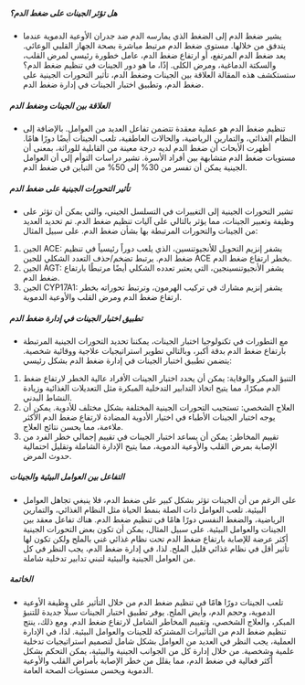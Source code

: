 ##### هل تؤثر الجينات على ضغط الدم؟
* يشير ضغط الدم إلى الضغط الذي يمارسه الدم ضد جدران الأوعية الدموية عندما يتدفق من خلالها. مستوى ضغط الدم مرتبط مباشرة بصحة الجهاز القلبي الوعائي. يعد ضغط الدم المرتفع، أو ارتفاع ضغط الدم، عامل خطورة رئيسي لمرض القلب، والسكتة الدماغية، ومرض الكلى. إذًا، ما هو دور الجينات في تنظيم ضغط الدم؟ ستستكشف هذه المقالة العلاقة بين الجينات وضغط الدم، تأثير التحورات الجينية على ضغط الدم، وتطبيق اختبار الجينات في إدارة ضغط الدم.

##### العلاقة بين الجينات وضغط الدم
* تنظيم ضغط الدم هو عملية معقدة تتضمن تفاعل العديد من العوامل. بالإضافة إلى النظام الغذائي، والتمارين الرياضية، والحالات العاطفية، تلعب الجينات أيضًا دورًا هامًا. أظهرت الأبحاث أن ضغط الدم لديه درجة معينة من القابلية للوراثة، بمعنى أن مستويات ضغط الدم متشابهة بين أفراد الأسرة. تشير دراسات التوأم إلى أن العوامل الجينية يمكن أن تفسر من 30% إلى 50% من التباين في ضغط الدم.

##### تأثير التحورات الجينية على ضغط الدم
* تشير التحورات الجينية إلى التغييرات في التسلسل الجيني، والتي يمكن أن تؤثر على وظيفة وتعبير الجينات، مما يؤثر بالتالي على آليات تنظيم ضغط الدم. تم تحديد العديد من الجينات والتحورات المرتبطة بها بشأن ضغط الدم. على سبيل المثال:

1. الجين ACE: يشفر إنزيم التحويل للأنجيوتنسين، الذي يلعب دوراً رئيسياً في تنظيم ضغط الدم. يرتبط تضخم/حذف التعدد الشكلي للجين ACE بخطر ارتفاع ضغط الدم.
2. الجين AGT: يشفر الأنجيوتنسينجين، التي يعتبر تعدده الشكلي أيضًا مرتبطًا بارتفاع ضغط الدم.
3. الجين CYP17A1: يشفر إنزيم مشارك في تركيب الهرمون، وترتبط تحوراته بخطر ارتفاع ضغط الدم ومرض القلب والأوعية الدموية.

##### تطبيق اختبار الجينات في إدارة ضغط الدم
* مع التطورات في تكنولوجيا اختبار الجينات، يمكننا تحديد التحورات الجينية المرتبطة بارتفاع ضغط الدم بدقة أكبر، وبالتالي تطوير استراتيجيات علاجية ووقائية شخصية. يتضمن تطبيق اختبار الجينات في إدارة ضغط الدم بشكل رئيسي:

1. التنبؤ المبكر والوقاية: يمكن أن يحدد اختبار الجينات الأفراد عالية الخطر لارتفاع ضغط الدم مبكرًا، مما يتيح اتخاذ التدابير التدخلية المبكرة مثل التعديلات الغذائية وزيادة النشاط البدني.
2. العلاج الشخصي: تستجيب التحورات الجينية المختلفة بشكل مختلف للأدوية. يمكن أن يوجه اختبار الجينات الأطباء في اختيار الأدوية المضادة لارتفاع ضغط الدم الأكثر ملاءمة، مما يحسن نتائج العلاج.
3. تقييم المخاطر: يمكن أن يساعد اختبار الجينات في تقييم إجمالي خطر الفرد من الإصابة بمرض القلب والأوعية الدموية، مما يتيح الإدارة الشاملة وتقليل احتمالية حدوث المرض.

##### التفاعل بين العوامل البيئية والجينات
* على الرغم من أن الجينات تؤثر بشكل كبير على ضغط الدم، فلا ينبغي تجاهل العوامل البيئية. تلعب العوامل ذات الصلة بنمط الحياة مثل النظام الغذائي، والتمارين الرياضية، والضغط النفسي دورًا هامًا في تنظيم ضغط الدم. هناك تفاعل معقد بين الجينات والعوامل البيئية. على سبيل المثال، يمكن أن تكون بعض التحورات الجينية أكثر عرضة للإصابة بارتفاع ضغط الدم تحت نظام غذائي غني بالملح ولكن تكون لها تأثير أقل في نظام غذائي قليل الملح. لذا، في إدارة ضغط الدم، يجب النظر في كل من العوامل الجينية والبيئية لتبني تدابير تدخلية شاملة.

##### الخاتمة
* تلعب الجينات دورًا هامًا في تنظيم ضغط الدم من خلال التأثير على وظيفة الأوعية الدموية، وحجم الدم، وأيض الملح. يوفر تطبيق اختبار الجينات سبلًا جديدة للتنبؤ المبكر، والعلاج الشخصي، وتقييم المخاطر الشامل لارتفاع ضغط الدم. ومع ذلك، ينتج تنظيم ضغط الدم من التأثيرات المشتركة للجينات والعوامل البيئية. لذا، في الإدارة العملية، يجب النظر في العديد من العوامل بشكل شامل لتصميم استراتيجيات تدخلية علمية وشخصية. من خلال إدارة كل من الجوانب الجينية والبيئية، يمكن التحكم بشكل أكثر فعالية في ضغط الدم، مما يقلل من خطر الإصابة بأمراض القلب والأوعية الدموية ويحسن مستويات الصحة العامة.